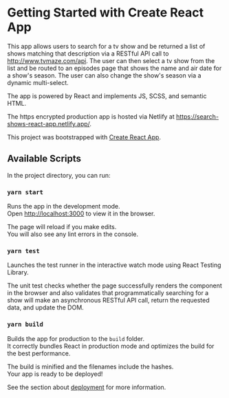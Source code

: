 # Getting Started with Create React App

This app allows users to search for a tv show and be returned a list of shows matching that description via a RESTful API call to http://www.tvmaze.com/api.  The user can then select a tv show from the list and be routed to an episodes page that shows the name and air date for a show's season.  The user can also change the show's season via a dynamic multi-select.

The app is powered by React and implements JS, SCSS, and semantic HTML.

The https encrypted production app is hosted via Netlify at https://search-shows-react-app.netlify.app/.

This project was bootstrapped with [Create React App](https://github.com/facebook/create-react-app).

## Available Scripts

In the project directory, you can run:

### `yarn start`

Runs the app in the development mode.\
Open [http://localhost:3000](http://localhost:3000) to view it in the browser.

The page will reload if you make edits.\
You will also see any lint errors in the console.

### `yarn test`


Launches the test runner in the interactive watch mode using React Testing Library.

The unit test checks whether the page successfully renders the component in the browser and also validates that programmatically searching for a show will make an asynchronous RESTful API call, return the requested data, and update the DOM.

### `yarn build`

Builds the app for production to the `build` folder.\
It correctly bundles React in production mode and optimizes the build for the best performance.

The build is minified and the filenames include the hashes.\
Your app is ready to be deployed!

See the section about [deployment](https://facebook.github.io/create-react-app/docs/deployment) for more information.
